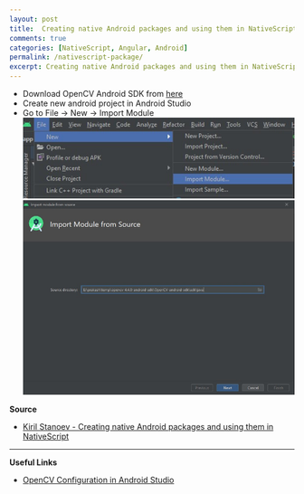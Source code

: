 ```yaml
---
layout: post
title:  Creating native Android packages and using them in NativeScript 
comments: true
categories: [NativeScript, Angular, Android]
permalink: /nativescript-package/
excerpt: Creating native Android packages and using them in NativeScript
---
```


- Download OpenCV Android SDK from [here](https://sourceforge.net/projects/opencvlibrary/files/4.4.0/opencv-4.4.0-android-sdk.zip/download)
- Create new android project in Android Studio
- Go to File -> New -> Import Module
  ![Import module](/assets/opencv-android/import-module.jpg "Import Module")
  ![Import module](/assets/opencv-android/import-module2.jpg "Import Module")  

**Source**

- [Kiril Stanoev - Creating native Android packages and using them in NativeScript](https://nativescript.org/blog/plugins-and-jars/)

---

**Useful Links**
- [OpenCV Configuration in Android Studio](https://www.youtube.com/watch?v=pzuwrYgOnDQ)




